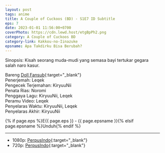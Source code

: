 ```yaml
---
layout: post
tags: anime
title: A Couple of Cuckoos (BD) - S1E7 ID Subtitle
eps: 7
date: 2023-01-01 11:56:00+0700
coverPhoto: https://cdn.lewd.host/etgBpPh2.png
category: A Couple of Cuckoos BD
category-link: Kakkou-no-Iinazuke
epsname: Apa Takdirku Bisa Berubah?
---
```


Sinopsis: Kisah seorang muda-mudi yang semasa bayi tertukar gegara salah naro kasur.

Bareng [Doll Fansub](https://www.perpusindo.info/user/Leqek){:target="_blank"}<br>
Penerjemah: Leqek<br>
Pengecek Terjemahan: KiryuuNii<br>
Penata Rias: Noromi<br>
Penggaya Lagu: KiryuuNii, Leqek<br>
Peramu Video: Leqek<br>
Penyelaras Waktu: KiryuuNii, Leqek<br>
Penyelaras Akhir: KiryuuNii<br>

{% if page.eps %}E{{ page.eps }} - {{ page.epsname }}{% elsif page.epsname %}Unduh{% endif %}

---
- 1080p: [PerpusIndo](https://www.perpusindo.info/berkas/5WelRcpg){:target="_blank"}<br>
- 720p: [PerpusIndo](https://www.perpusindo.info/berkas/GVadgQTl){:target="_blank"}
